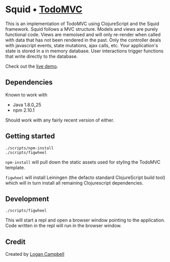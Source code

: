 # Squid • [TodoMVC](http://todomvc.com)

This is an implementation of TodoMVC using ClojureScript and the Squid
framework. Squid follows a MVC structure. Models and views are purely functional
code. Views are memoised and will only re-render when called with data that has
not been rendered in the past. Only the controller deals with javascript events,
state mutations, ajax calls, etc. Your application's state is stored in a in
memory database. User interactions trigger functions that write directly to the
database.

Check out the [live demo](https://logaan.github.io/squid-mvc/).

## Dependencies

Known to work with

* Java 1.8.0_25
* npm 2.10.1

Should work with any fairly recent version of either.

## Getting started

    ./scripts/npm-install
    ./scripts/figwheel

`npm-install` will pull down the static assets used for styling the TodoMVC
template.

`figwheel` will install Leiningen (the defacto standard ClojureScript build
tool) which will in turn install all remaining Clojurescript dependencies.

## Development

    ./scripts/figwheel

This will start a repl and open a browser window pointing to the application.
Code written in the repl will run in the browser window.

## Credit

Created by [Logan Campbell](https://twitter.com/logaan)
